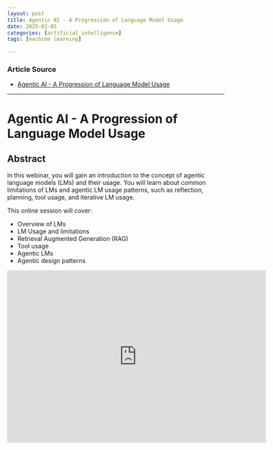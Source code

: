 ```yaml
---
layout: post
title: Agentic AI - A Progression of Language Model Usage
date: 2025-02-05
categories: [artificial intelligence]
tags: [machine learning]

---
```


### Article Source


* [Agentic AI - A Progression of Language Model Usage](https://www.youtube.com/watch?v=kJLiOGle3Lw)

---

# Agentic AI - A Progression of Language Model Usage


## Abstract

In this webinar, you will gain an introduction to the concept of agentic language models (LMs) and their usage. You will learn about common limitations of LMs and agentic LM usage patterns, such as reflection, planning, tool usage, and iterative LM usage.

This online session will cover:

* Overview of LMs
* LM Usage and limitations
* Retrieval Augmented Generation (RAG)
* Tool usage
* Agentic LMs
* Agentic design patterns


<iframe width="600" height="400" src="https://www.youtube.com/embed/kJLiOGle3Lw?si=_4gIe74n8wGYKVlt" title="YouTube video player" frameborder="0" allow="accelerometer; autoplay; clipboard-write; encrypted-media; gyroscope; picture-in-picture; web-share" referrerpolicy="strict-origin-when-cross-origin" allowfullscreen></iframe>
